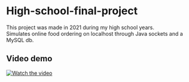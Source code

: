 # High-school-final-project

This project was made in 2021 during my high school years.<br>
Simulates online food ordering on localhost through Java sockets and a MySQL db.<br>

## Video demo

[![Watch the video](https://img.youtube.com/vi/x0KUmu2s1Ig/0.jpg)]([https://www.youtube.com/watch?v=XXXXXXX](https://www.youtube.com/watch?v=x0KUmu2s1Ig))

